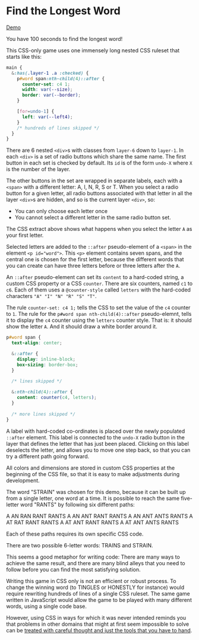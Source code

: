 # Find the Longest Word #

[Demo](https://MERNCraft.github.io/word)

You have 100 seconds to find the longest word!

This CSS-only game uses one immensely long nested CSS ruleset that starts like this:

```css
main {
  &:has(.layer-1 .a :checked) {
    p#word span:nth-child(4)::after {
      counter-set: c4 1;
      width: var(--size);
      border: var(--border);
    }

    [for=undo-1] {
      left: var(--left4);
    }
    /* hundreds of lines skipped */
  }
}
```

There are 6 nested `<div>`s with classes from `layer-6` down to `layer-1`. In each `<div>` is a set of radio buttons which share the same name. The first button in each set is checked by default. Its `id` is of the form `undo-X` where `X` is the number of the layer.

The other buttons in the set are wrapped in separate labels, each with a `<span>` with a different letter: A, I, N, R, S or T. When you select a radio button for a given letter, all radio buttons associated with that letter in all the layer `<div>`s are hidden, and so is the current layer `<div>`, so:

* You can only choose each letter once
* You cannot select a different letter in the same radio button set.

The CSS extract above shows what happens when you select the letter `A` as your first letter. 

Selected letters are added to the `::after` pseudo-element of a `<span>` in the element `<p id="word">`. This `<p>` element contains seven spans, and the central one is chosen for the first letter, because the different words that you can create can have three letters before or three letters after the `A`.

An `::after` pseudo-element can set its `content` to a hard-coded string, a custom CSS property or a CSS `counter`. There are six counters, named `c1` to `c6`. Each of them uses a `@counter-style` called `letters` with the hard-coded characters `"A" "I" "N" "R" "S" "T"`.

The rule `counter-set: c4 1;` tells the CSS to set the value of the `c4` counter to `1`. The rule for the `p#word span nth-child(4)::after` pseudo-elemnt, tells it to display the `c4` counter using the `letters` counter style. That is: it should show the letter `A`. And it should draw a white border around it.

```css
p#word span {
  text-align: center;

  &::after {
    display: inline-block;
    box-sizing: border-box;
  }
  
  /* lines skipped */

  &:nth-child(4)::after {
    content: counter(c4, letters);
  }
  
  /* more lines skipped */
}
```

A label with hard-coded co-ordinates is placed over the newly populated `::after` element. This label is connected to the `undo-X` radio button in the layer that defines the letter that has just been placed. Clicking on this label deselects the letter, and allows you to move one step back, so that you can try a different path going forward.

All colors and dimensions are stored in custom CSS properties at the beginning of the CSS file, so that it is easy to make adjustments during development.

The word "STRAIN" was chosen for this demo, because it can be built up from a single letter, one word at a time. It is possible to reach the same five-letter word "RANTS" by following six different paths:

A   AN   RAN   RANT   RANTS
A   AN   ANT   RANT   RANTS
A   AN   ANT   ANTS   RANTS
A   AT   RAT   RANT   RANTS
A   AT   ANT   RANT   RANTS
A   AT   ANT   ANTS   RANTS

Each of these paths requires its own specific CSS code.

There are two possible 6-letter words: TRAINS and STRAIN.

This seems a good metaphor for writing code: There are many ways to achieve the same result, and there are many blind alleys that you need to follow before you can find the most satisfying solution.

Writing this game in CSS only is not an efficient or robust process. To change the winning word (to TINGLES or HONESTLY for instance) would require rewriting hundreds of lines of a single CSS ruleset. The same game written in JavaScript would allow the game to be played with many different words, using a single code base.

However, using CSS in ways for which it was never intended reminds you that problems in other domains that might at first seem impossible to solve can be [treated with careful thought and just the tools that you have to hand](https://www.nasa.gov/history/50-years-ago-houston-weve-had-a-problem/#:~:text=a%20procedure%20to%20solve%20this%20%E2%80%9Csquare%20peg%20in%20a%20round%20hole%E2%80%9D%20problem.).

 